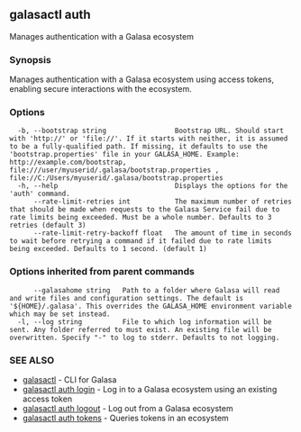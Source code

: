 ## galasactl auth

Manages authentication with a Galasa ecosystem

### Synopsis

Manages authentication with a Galasa ecosystem using access tokens, enabling secure interactions with the ecosystem.

### Options

```
  -b, --bootstrap string                 Bootstrap URL. Should start with 'http://' or 'file://'. If it starts with neither, it is assumed to be a fully-qualified path. If missing, it defaults to use the 'bootstrap.properties' file in your GALASA_HOME. Example: http://example.com/bootstrap, file:///user/myuserid/.galasa/bootstrap.properties , file://C:/Users/myuserid/.galasa/bootstrap.properties
  -h, --help                             Displays the options for the 'auth' command.
      --rate-limit-retries int           The maximum number of retries that should be made when requests to the Galasa Service fail due to rate limits being exceeded. Must be a whole number. Defaults to 3 retries (default 3)
      --rate-limit-retry-backoff float   The amount of time in seconds to wait before retrying a command if it failed due to rate limits being exceeded. Defaults to 1 second. (default 1)
```

### Options inherited from parent commands

```
      --galasahome string   Path to a folder where Galasa will read and write files and configuration settings. The default is '${HOME}/.galasa'. This overrides the GALASA_HOME environment variable which may be set instead.
  -l, --log string          File to which log information will be sent. Any folder referred to must exist. An existing file will be overwritten. Specify "-" to log to stderr. Defaults to not logging.
```

### SEE ALSO

* [galasactl](galasactl.md)	 - CLI for Galasa
* [galasactl auth login](galasactl_auth_login.md)	 - Log in to a Galasa ecosystem using an existing access token
* [galasactl auth logout](galasactl_auth_logout.md)	 - Log out from a Galasa ecosystem
* [galasactl auth tokens](galasactl_auth_tokens.md)	 - Queries tokens in an ecosystem

